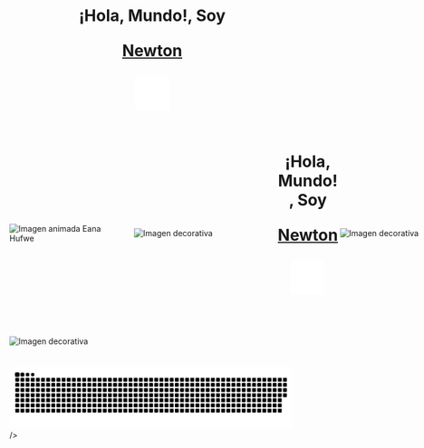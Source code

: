 <!-- Encabezado de nivel 1 centrado -->
<h1 align="center">  
  <!-- Texto de saludo -->
  ¡Hola, Mundo!, Soy
  
  <!-- Enlace al perfil de GitHub -->
  <a href="https://github.com/Newton364">Newton</a>  
  
  <!-- Imagen animada de manita saludando -->
  <img 
    src="https://github.com/Kathryn-Jie/Kathryn-Jie/blob/main/wave.gif" 
    width="60px" 
    alt="GIF de saludo" 
  />
</h1>

<!-- Contenedor de la imagen decorativa -->
<div style="display: flex; justify-content: space-between; align-items: center; margin-top: 20px;">
  
<!-- Contenedor de la imagen decorativa -->
<div style="display: flex; justify-content: space-between; align-items: center; margin-top: 20px;">
  
  <!-- Imagen animada "Eana Hufwe" alineada a la izquierda -->
  <picture>
    <img 
      align="left" 
      src="https://github.com/blueset/blueset/raw/cda8ec1230cbee16a3a7dc52a4b2272619588233/EanaHandwritingAnimated.svg" 
      width="200px" 
      alt="Imagen animada Eana Hufwe" 
      style="margin-right: 20px;"
    />
  </picture>
  
  <!-- Imagen decorativa original alineada a la derecha -->
  <picture>
    <img 
      align="right" 
      src="https://github.com/7oSkaaa/7oSkaaa/blob/main/Images/Right_Side.gif?raw=true" 
      width="250px" 
      alt="Imagen decorativa"
    />
  </picture>
</div>



<!-- Espaciado para separar el<!-- Encabezado de nivel 1 centrado -->
<h1 align="center">  
  <!-- Texto de saludo -->
  ¡Hola, Mundo!, Soy
  
  <!-- Enlace al perfil de GitHub -->
  <a href="https://github.com/Newton364">Newton</a>  
  
  <!-- Imagen animada de manita saludando -->
  <img 
    src="https://github.com/Kathryn-Jie/Kathryn-Jie/blob/main/wave.gif" 
    width="60px" 
    alt="GIF de saludo" 
  />
</h1>

<!-- Contenedor de la imagen decorativa -->
<div style="display: flex; justify-content: space-between; align-items: center; margin-top: 20px;">
  <picture>
    <img 
      align="right" 
      src="https://github.com/7oSkaaa/7oSkaaa/blob/main/Images/Right_Side.gif?raw=true" 
      width="250px" 
      alt="Imagen decorativa" 
    />
  </picture>
</div>

<!-- Espaciado para separar elementos -->
<br/>

<!-- Snake Game en una sección independiente -->
<div style="margin-top: 20px;">
  <picture>
    <source 
      media="(prefers-color-scheme: dark)" 
      srcset="https://raw.githubusercontent.com/itsmeshibintmz/itsmeshibintmz/8c4c442a1c6a6c7b963e5d473e5aec52c42b5ea3/github-contribution-grid-snake-sissa.svg"
    />
    <source 
      media="(prefers-color-scheme: light)" 
      srcset="https://raw.githubusercontent.com/itsmeshibintmz/itsmeshibintmz/8c4c442a1c6a6c7b963e5d473e5aec52c42b5ea3/github-contribution-grid-snake-sissa-white.svg"
    />
    <img 
      src="https://raw.githubusercontent.com/itsmeshibintmz/itsmeshibintmz/8c4c442a1c6a6c7b963e5d473e5aec52c42b5ea3/github-contribution-grid-snake-sissa.svg" 
      alt="Snake Game" 
    />
  </picture>
</div><!-- Encabezado de nivel 1 centrado -->
<h1 align="center">  
  <!-- Texto de saludo -->
  ¡Hola, Mundo!, Soy
  
  <!-- Enlace al perfil de GitHub -->
  <a href="https://github.com/Newton364">Newton</a>  
  
  <!-- Imagen animada de manita saludando -->
  <img 
    src="https://github.com/Kathryn-Jie/Kathryn-Jie/blob/main/wave.gif" 
    width="60px" 
    alt="GIF de saludo" 
  />
  
</h1>

</div>


<!-- Contenedor de la imagen decorativa -->
<div style="display: flex; justify-content: space-between; align-items: center; margin-top: 20px;">
  <picture>
    <img 
      align="right" 
      src="https://github.com/7oSkaaa/7oSkaaa/blob/main/Images/Right_Side.gif?raw=true" 
      width="250px" 
      alt="Imagen decorativa" 
    />
  </picture>
</div>

<!-- Espaciado para separar elementos -->
<br/>

<!-- Snake Game con dimensiones ajustadas -->
<div style="margin-top: 20px;">
  <picture>
    <source 
      media="(prefers-color-scheme: dark)" 
      srcset="https://raw.githubusercontent.com/itsmeshibintmz/itsmeshibintmz/8c4c442a1c6a6c7b963e5d473e5aec52c42b5ea3/github-contribution-grid-snake-sissa.svg"
    />
    <source 
      media="(prefers-color-scheme: light)" 
      srcset="https://raw.githubusercontent.com/itsmeshibintmz/itsmeshibintmz/8c4c442a1c6a6c7b963e5d473e5aec52c42b5ea3/github-contribution-grid-snake-sissa-white.svg"
    />
    <img 
      src="https://raw.githubusercontent.com/itsmeshibintmz/itsmeshibintmz/8c4c442a1c6a6c7b963e5d473e5aec52c42b5ea3/github-contribution-grid-snake-sissa.svg" 
      alt="Snake Game" 
      style="width: 500px; height: auto;" <!-- Cambia las dimensiones según sea necesario -->
    />
  </picture>
</div>


<!-- Créditos de origen: 7o5kaa.md, Kathryn.md, blueset.md -->



<!-- Imagen animada de gatito blanco -->
<!-- <img src="https://media.giphy.com/media/mGcNjsfWAjY5AEZNw6/giphy.gif" width="50"></h2> -->
<!--codediaz.md -Saludo y nombre -->
<!-- <img src="https://readme-typing-svg.herokuapp.com/?font=Roboto&weight=900&size=40=true&vCenter=true&width=500&height=70&duration=4000&color=B3B3B3&lines=Hi+There!+👋;+I'm+Sergio+Díaz!;" /> -->

